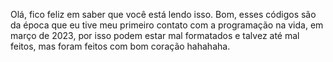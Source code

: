 Olá, fico feliz em saber que você está lendo isso.
Bom, esses códigos são da época que eu tive meu primeiro contato com a programação na vida, em março de 2023, por isso podem estar mal formatados e talvez até
mal feitos, mas foram feitos com bom coração hahahaha.